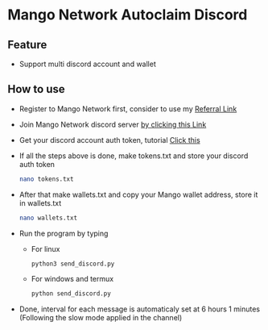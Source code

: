 # Mango Network Autoclaim Discord

## Feature
- Support multi discord account and wallet

## How to use
- Register to Mango Network first, consider to use my [Referral Link](https://task.testnet.mangonetwork.io/?invite=NfWtDM) 

- Join Mango Network discord server [by clicking this Link](https://discord.gg/mangonetwork)

- Get your discord account auth token, tutorial [Click this](https://www.androidauthority.com/get-discord-token-3149920/)

- If all the steps above is done, make tokens.txt and store your discord auth token
    ```bash
    nano tokens.txt
    ```

- After that make wallets.txt and copy your Mango wallet address, store it in wallets.txt
    ```bash
    nano wallets.txt
    ```

- Run the program by typing
    - For linux
        ```bash
        python3 send_discord.py
        ```
    - For windows and termux
        ```bash
        python send_discord.py
        ```

- Done, interval for each message is automaticaly set at 6 hours 1 minutes (Following the slow mode applied in the channel)
